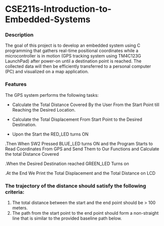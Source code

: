 # CSE211s-Introduction-to-Embedded-Systems
### Description
The goal of this project is to develop an embedded system using C programming that 
gathers real-time positional coordinates while a microcontroller is in motion (GPS tracking 
system using TM4C123G LaunchPad) after power-on until a destination point is reached. 
The collected data will then be efficiently transferred to a personal computer (PC) and 
visualized on a map application.
### Features
The GPS system performs the following tasks:  

 * Calculate the Total Distance Covered By the User From the Start Point till Reaching the Desired Location.
 * Calculate the Total Displacement From Start Point to the Desired Destination.  
 
 * Upon the Start the RED_LED turns ON  
 
  .Then When SW2 Pressed BLUE_LED turns ON and the Program Starts to Read Coordinates From GPS and Send Them to Our Functions and Calculate the total Distance Covered  
  
  .When the Desired Destination reached GREEN_LED Turns on  
  
  .At the End We Print the Total Displacement and the Total Distance on LCD  
  
### The trajectory of the distance should satisfy the following criteria:  
 1. The total distance between the start and the end point should be > 100 meters.
 2.  The path from the start point to the end point should form a non-straight line that is similar to the provided baseline path below. 
 
